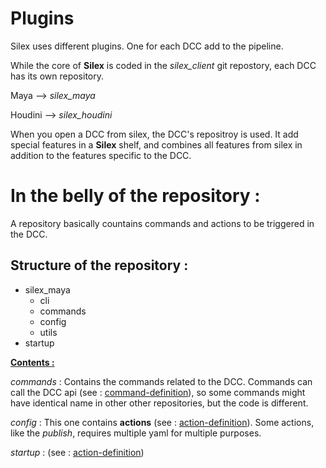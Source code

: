 # Plugins

Silex uses different plugins. One for each DCC add to the pipeline.

While the core of **Silex** is coded in the *silex_client* git repostory, each DCC has its own repository.


Maya --> *silex_maya*

Houdini --> *silex_houdini*


When you open a DCC from silex, the DCC's repositroy is used. It add special features in a **Silex** shelf, and combines all features from silex in addition to the features specific to the DCC.

# In the belly of the repository :

A repository basically countains commands and actions to be triggered in the DCC.



## Structure of the repository :



- silex_maya
    - cli
    - commands
    - config
    - utils
- startup


<u>**Contents :**</u>

*commands* : Contains the commands related to the DCC. Commands can call the DCC api (see : [command-definition](\..\Core\command-definition.md)), so some commands might have identical name in other other repositories, but the code is different.

*config* : This one contains **actions** (see : [action-definition](\..\Core\action-definition.md)). Some actions, like the *publish*, requires multiple yaml for multiple purposes.

*startup* : (see : [action-definition](.\Maya.md))




